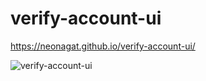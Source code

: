 # verify-account-ui

https://neonagat.github.io/verify-account-ui/

![verify-account-ui](https://user-images.githubusercontent.com/73759315/163040272-6cd28bab-b160-44c3-814c-b136fb74c8e2.png)
